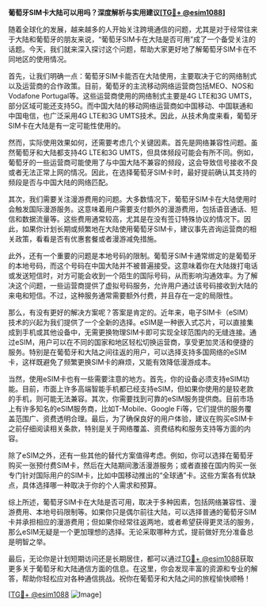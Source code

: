 **葡萄牙SIM卡大陆可以用吗？深度解析与实用建议[[TG💪+ @esim1088](https://t.me/s/esim1088)]**

随着全球化的发展，越来越多的人开始关注跨境通信的问题，尤其是对于经常往来于大陆和葡萄牙的朋友来说，“葡萄牙SIM卡在大陆是否可用”成了一个备受关注的话题。今天，我们就来深入探讨这个问题，帮助大家更好地了解葡萄牙SIM卡在不同地区的使用情况。

首先，让我们明确一点：葡萄牙SIM卡能否在大陆使用，主要取决于它的网络制式以及运营商的合作政策。目前，葡萄牙的主流移动网络运营商包括MEO、NOS和Vodafone Portugal等。这些运营商使用的网络制式主要是4G LTE和3G UMTS，部分区域可能还支持5G。而中国大陆的移动网络运营商如中国移动、中国联通和中国电信，也广泛采用4G LTE和3G UMTS技术。因此，从技术角度来看，葡萄牙SIM卡在大陆是有一定可能性使用的。

然而，实际使用效果如何，还需要考虑几个关键因素。首先是网络兼容性问题。虽然葡萄牙和大陆都支持4G LTE和3G UMTS，但具体频段可能会有所不同。例如，葡萄牙的一些运营商可能使用了与中国大陆不兼容的频段，这会导致信号接收不良或者无法正常上网的情况。因此，在选择葡萄牙SIM卡时，最好提前确认其支持的频段是否与中国大陆的网络匹配。

其次，我们需要关注漫游费用的问题。大多数情况下，葡萄牙SIM卡在大陆使用时会触发国际漫游服务。这意味着用户需要支付额外的漫游费用，包括语音通话、短信和数据流量等。这些费用通常较高，尤其是在没有签订特殊协议的情况下。因此，如果你计划长期或频繁地在大陆使用葡萄牙SIM卡，建议事先咨询运营商的相关政策，看看是否有优惠套餐或者漫游减免措施。

此外，还有一个重要的问题是本地号码的限制。葡萄牙SIM卡通常绑定的是葡萄牙的本地号码，而这个号码在中国大陆并不被普遍接受。这意味着你在大陆拨打电话或发送短信时，对方可能会收到一个陌生的国际号码，从而影响沟通效率。为了解决这个问题，一些运营商提供了虚拟号码服务，允许用户通过该号码接收到大陆的来电和短信。不过，这种服务通常需要额外付费，并且存在一定的局限性。

那么，有没有更好的解决方案呢？答案是肯定的。近年来，电子SIM卡（eSIM）技术的兴起为我们提供了一个全新的选择。eSIM是一种嵌入式芯片，可以直接集成到手机或其他设备中，无需更换物理SIM卡即可实现全球范围内的无缝连接。通过eSIM，用户可以在不同的国家和地区轻松切换运营商，享受更加灵活和便捷的服务。特别是在葡萄牙和大陆之间往返的用户，可以选择支持多国网络的eSIM卡，这样既避免了频繁更换SIM卡的麻烦，又能有效降低漫游成本。

当然，使用eSIM卡也有一些需要注意的地方。首先，你的设备必须支持eSIM功能。目前，市面上许多高端智能手机都已经支持eSIM，但如果你使用的是较老款的手机，则可能无法兼容。其次，你需要找到可靠的eSIM服务提供商。目前市场上有许多知名的eSIM服务商，比如T-Mobile、Google Fi等，它们提供的服务覆盖范围广、资费透明合理。最后，为了确保良好的用户体验，建议在购买eSIM卡之前仔细阅读相关条款，特别是关于网络覆盖、资费结构和服务支持等方面的内容。

除了eSIM之外，还有一些其他的替代方案值得考虑。例如，你可以选择在葡萄牙购买一张预付费SIM卡，然后在大陆期间激活漫游服务；或者直接在国内购买一张专门针对国际用户的SIM卡，比如中国移动推出的“全球通”卡。这些方案各有优缺点，具体选择哪一种取决于你的个人需求和预算。

综上所述，葡萄牙SIM卡在大陆是否可用，取决于多种因素，包括网络兼容性、漫游费用、本地号码限制等。如果你只是偶尔前往大陆，可以选择普通的葡萄牙SIM卡并承担相应的漫游费用；但如果你经常往返两地，或者希望获得更灵活的服务，那么eSIM无疑是一个更加理想的选择。无论采取哪种方式，提前做好充分准备总是明智之举。

最后，无论你是计划短期访问还是长期居住，都可以通过[TG💪+ @esim1088](https://t.me/s/esim1088)获取更多关于葡萄牙和大陆通信方面的信息。在这里，你会发现丰富的资源和专业的解答，帮助你轻松应对各种通信挑战。祝你在葡萄牙和大陆之间的旅程愉快顺畅！

[[TG💪+ @esim1088](https://t.me/s/esim1088) ![Image](https://i.postimg.cc/4NQfJmqS/Snipaste-2025-05-13-00-14-12.png)]